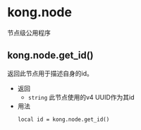 # kong.node

节点级公用程序

## kong.node.get_id()

返回此节点用于描述自身的id。

- 返回
	- `string` 此节点使用的v4 UUID作为其id
- 用法
	```
    local id = kong.node.get_id()
    ```
